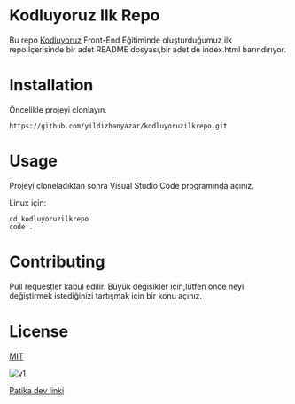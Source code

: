 # Kodluyoruz Ilk Repo

Bu repo [Kodluyoruz](https://www.kodluyoruz.org/) Front-End Eğitiminde oluşturduğumuz ilk repo.İçerisinde bir adet
README dosyası,bir adet de index.html barındırıyor.

# Installation

Öncelikle projeyi clonlayın.

```
https://github.com/yildizhanyazar/kodluyoruzilkrepo.git
```

# Usage

Projeyi cloneladıktan sonra Visual Studio Code programında açınız.

Linux için:

```
cd kodluyoruzilkrepo
code .
```

# Contributing

Pull requestler kabul edilir. Büyük değişikler için,lütfen önce neyi değiştirmek
istediğinizi tartışmak için bir konu açınız.

# License

[MIT](https://choosealicense.com/licenses/mit/)

![v1](./v1.png)

[Patika dev linki](https://www.patika.dev/tr)
